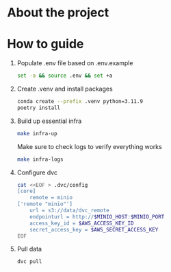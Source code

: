 # About the project

# How to guide
1. Populate .env file based on .env.example
    ```sh
    set -a && source .env && set +a
    ```

2. Create .venv and install packages
    ```sh
    conda create --prefix .venv python=3.11.9
    poetry install
    ```

3. Build up essential infra
    ```sh
    make infra-up
    ```

    Make sure to check logs to verify everything works

    ```sh
    make infra-logs
    ```

4. Configure dvc
    ```sh
    cat <<EOF > .dvc/config
    [core]
        remote = minio
    ['remote "minio"']
        url = s3://data/dvc_remote
        endpointurl = http://$MINIO_HOST:$MINIO_PORT
        access_key_id = $AWS_ACCESS_KEY_ID
        secret_access_key = $AWS_SECRET_ACCESS_KEY
    EOF
    ```

5. Pull data
    ```sh
    dvc pull
    ```